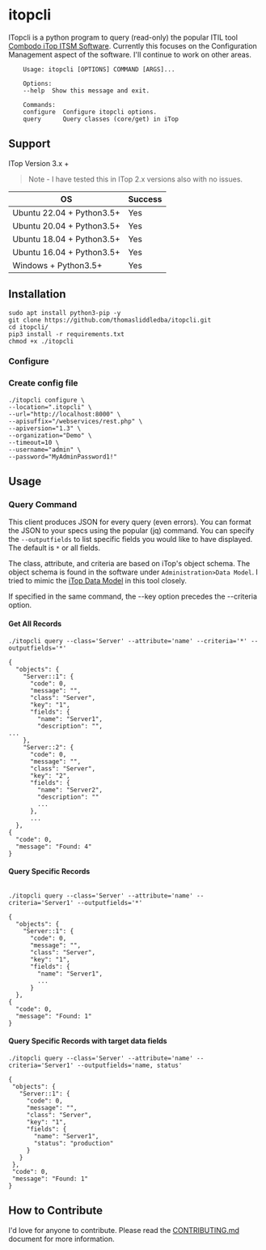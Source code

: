 # itopcli

ITopcli is a python program to query (read-only) the popular ITIL tool [Combodo iTop ITSM Software](https:/www.combodo.com/).
Currently this focuses on the Configuration Management aspect of the software.  I'll continue to work on other areas.

```console
    Usage: itopcli [OPTIONS] COMMAND [ARGS]...

    Options:
    --help  Show this message and exit.

    Commands:
    configure  Configure itopcli options.
    query      Query classes (core/get) in iTop
```

## Support

ITop Version 3.x +

>Note - I have tested this in ITop 2.x versions also with no issues.

| OS | Success |
| --- | --- |
| Ubuntu 22.04 + Python3.5+ | Yes |
| Ubuntu 20.04 + Python3.5+ | Yes |
| Ubuntu 18.04 + Python3.5+ | Yes |
| Ubuntu 16.04 + Python3.5+ | Yes |
| Windows + Python3.5+ | Yes |

## Installation

```console
sudo apt install python3-pip -y
git clone https://github.com/thomasliddledba/itopcli.git
cd itopcli/
pip3 install -r requirements.txt
chmod +x ./itopcli
```

### Configure

### Create config file

```console
./itopcli configure \
--location=".itopcli" \
--url="http://localhost:8000" \
--apisuffix="/webservices/rest.php" \
--apiversion="1.3" \
--organization="Demo" \
--timeout=10 \
--username="admin" \
--password="MyAdminPassword1!"
```

## Usage

### Query Command

This client produces JSON for every query (even errors). You can format the JSON to your specs using the popular (jq) command. You can specify the `--outputfields` to list specific fields you would like to have displayed. The default is `*` or all fields.

The class, attribute, and criteria are based on iTop's object schema. The object schema is found in the software under `Administration>Data Model`. I tried to mimic the [iTop Data Model](https://www.itophub.io/wiki/page?id=latest%3Adatamodel%3Astart) in this tool closely.

If specified in the same command, the --key option precedes the --criteria option.

#### Get All Records

```console
./itopcli query --class='Server' --attribute='name' --criteria='*' --outputfields='*'
```

```console
{
  "objects": {
    "Server::1": {
      "code": 0,
      "message": "",
      "class": "Server",
      "key": "1",
      "fields": {
        "name": "Server1",
        "description": "",
...
    },
    "Server::2": {
      "code": 0,
      "message": "",
      "class": "Server",
      "key": "2",
      "fields": {
        "name": "Server2",
        "description": ""
        ...
      },
      ...
  },
{
  "code": 0,
  "message": "Found: 4"
}
```

#### Query Specific Records

```console

./itopcli query --class='Server' --attribute='name' --criteria='Server1' --outputfields='*'
```

```console
{
  "objects": {
    "Server::1": {
      "code": 0,
      "message": "",
      "class": "Server",
      "key": "1",
      "fields": {
        "name": "Server1",
        ...
      }
  },
{
  "code": 0,
  "message": "Found: 1"
}
```

#### Query Specific Records with target data fields

```console
./itopcli query --class='Server' --attribute='name' --criteria='Server1' --outputfields='name, status'
 ```

 ```console
{
  "objects": {
    "Server::1": {
      "code": 0,
      "message": "",
      "class": "Server",
      "key": "1",
      "fields": {
        "name": "Server1",
        "status": "production"
      }
    }
  },
  "code": 0,
  "message": "Found: 1"
}
```

## How to Contribute

I'd love for anyone to contribute.  Please read the [CONTRIBUTING.md](CONTRIBUTING.md) document for more information.
